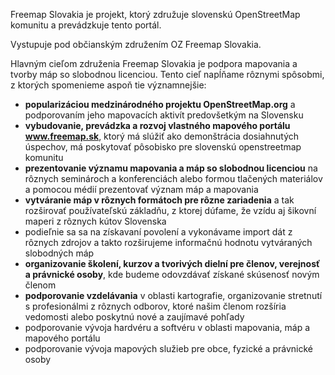 Freemap Slovakia je projekt, ktorý združuje slovenskú OpenStreetMap komunitu a prevádzkuje tento portál.

Vystupuje pod občianským združením OZ Freemap Slovakia.

Hlavným cieľom združenia Freemap Slovakia je podpora mapovania a tvorby máp so slobodnou licenciou. Tento cieľ napĺňame rôznymi spôsobmi, z ktorých spomenieme aspoň tie významnejšie:

* **popularizáciou medzinárodného projektu OpenStreetMap.org** a podporovaním jeho mapovacích aktivít predovšetkým na Slovensku
* **vybudovanie, prevádzka a rozvoj vlastného mapového portálu www.freemap.sk**, ktorý má slúžiť ako demonštrácia dosiahnutých úspechov, má poskytovať pôsobisko pre slovenskú openstreetmap komunitu
* **prezentovanie významu mapovania a máp so slobodnou licenciou** na rôznych seminároch a konferenciách alebo formou tlačených materiálov a pomocou médií prezentovať význam máp a mapovania
* **vytváranie máp v rôznych formátoch pre rôzne zariadenia** a tak rozširovať používateľskú základňu, z ktorej dúfame, že vzídu aj šikovní maperi z rôznych kútov Slovenska
* podieľnie sa sa na získavaní povolení a vykonávame import dát z rôznych zdrojov a takto rozširujeme informačnú hodnotu vytváraných slobodných máp
* **organizovanie školení, kurzov a tvorivých dielní pre členov, verejnosť a právnické osoby**, kde budeme odovzdávať získané skúsenosť novým členom
* **podporovanie vzdelávania** v oblasti kartografie, organizovanie stretnutí s profesionálmi z rôznych odborov, ktoré našim členom rozšíria vedomosti alebo poskytnú nové a zaujímavé pohľady
* podporovanie vývoja hardvéru a softvéru v oblasti mapovania, máp a mapového portálu
* podporovanie vývoja mapových služieb pre obce, fyzické a právnické osoby
